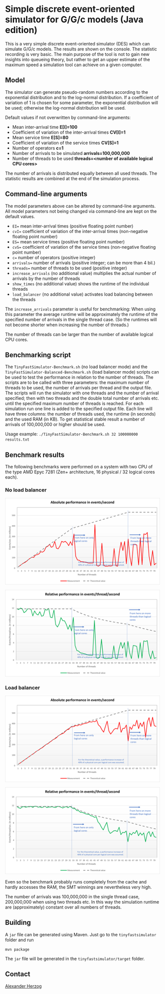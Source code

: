 # Simple discrete event-oriented simulator for G/G/c models (Java edition)

This is a very simple discrete event-oriented simulator (DES) which can simulate G/G/c models. The results are shown on the console.
The statistic recording is very basic.
The main purpose of the tool is not to gain new insights into queueing theory, but rather to get an upper estimate of the maximum speed a simulation tool can achieve on a given computer.

## Model

The simulator can generate pseudo-random numbers according to the exponential distribution and to the log-normal distribution.
If a coefficient of variation of 1 is chosen for some parameter, the exponential distribution will be used; otherwise the log-normal distribution will be used.

Default values if not overwritten by command-line arguments:

* Mean inter-arrival time **E[I]=100**
* Coefficient of variation of the inter-arrival times **CV[I]=1**
* Mean service time **E[S]=80**
* Coefficient of variation of the service times **CV[S]=1**
* Number of operators **c=1**
* Number of arrivals to be simulated **arrivals=100,000,000**
* Number of threads to be used **threads=&lt;number of available logical CPU cores&gt;**

The number of arrivals is distributed equally between all used threads. The statistic results are combined at the end of the simulation process.

## Command-line arguments

The model parameters above can be altered by command-line arguments. All model parameters not being changed via command-line are kept on the default values.

* `EI=` mean inter-arrival times (positive floating point number)
* `cvI=` coefficient of variation of the inter-arrival times (non-negative floating point number)
* `ES=` mean service times (positive floating point number)
* `cvS=` coefficient of variation of the service times (non-negative floating point number)
* `c=` number of operators (positive integer)
* `arrivals=` number of arrivals (positive integer; can be more than 4 bil.)
* `threads=` number of threads to be used (positive integer)
* `increase_arrivals` (no additional value) multiplies the actual number of arrivals by the number of threads
* `show_times` (no additional value) shows the runtime of the individual threads
* `load_balancer` (no additional value) activates load balancing between the threads

The `increase_arrivals` parameter is useful for benchmarking: When using this parameter the average runtime will be approximately the runtime of the specified number of arrivals in the single thread case. (So the runtimes will not become shorter when increasing the number of threads.)

The number of threads can be larger than the number of available logical CPU cores.

## Benchmarking script

The `TinyFastSimulator-Benchmark.sh` (no load balancer mode) and the `TinyFastSimulator-Balanced-Benchmark.sh` (load balancer mode) scripts can be used to test the performance in relation to the number of threads. The scripts are to be called with three parameters: the maximum number of threads to be used, the number of arrivals per thread and the output file. The scripts will run the simulator with one threads and the number of arrival specified; then with two threads and the double total number of arrivals etc. until the specified maximum number of threads is reached. For each simulation run one line is added to the specified output file. Each line will have three columns: the number of threads used, the runtime (in seconds) and the used RAM (in KB). To get statistical stable result a number of arrivals of 100,000,000 or higher should be used.

Usage example: `./TinyFastSimulator-Benchmark.sh 32 100000000 results.txt`

## Benchmark results

The following benchmarks were performed on a system with two CPU of the type AMD Epyc 7281 (Zen+ architecture, 16 physical / 32 logical cores each).

### No load balancer

![Benchmark - no load balancer - absolute performance](images/Benchmark1.png)

![Benchmark - no load balancer - relative performance](images/Benchmark2.png)

### Load balancer

![Benchmark - load balancer - absolute performance](images/Benchmark3.png)

![Benchmark - load balancer - relative performance](images/Benchmark4.png)

Even so the benchmark probably runs completely from the cache and hardly accesses the RAM, the SMT winnings are nevertheless very high.

The number of arrivals was 100,000,000 in the single thread case, 200,000,000 when using two threads etc. In this way the simulation runtime are (approximately) constant over all numbers of threads.

## Building

A `jar` file can be generated using Maven. Just go to the `tinyfastsimulator` folder and run
```
mvn package
```
The `jar` file will be generated in the `tinyfastsimulator/target` folder.

## Contact

[Alexander Herzog](https://github.com/A-Herzog)